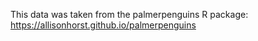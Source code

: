 This data was taken from the palmerpenguins R package: https://allisonhorst.github.io/palmerpenguins